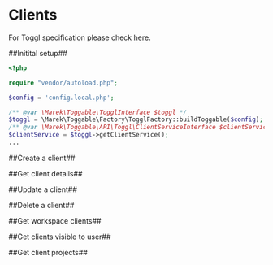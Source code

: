 Clients
====================

For Toggl specification please check [here](https://github.com/toggl/toggl_api_docs/blob/master/chapters/clients.md).

##Initital setup##

```php
<?php

require "vendor/autoload.php";

$config = 'config.local.php';

/** @var \Marek\Toggable\TogglInterface $toggl */
$toggl = \Marek\Toggable\Factory\TogglFactory::buildToggable($config);
/** @var \Marek\Toggable\API\Toggl\ClientServiceInterface $clientService */
$clientService = $toggl->getClientService();
...
```

##Create a client##


##Get client details##


##Update a client##


##Delete a client##


##Get workspace clients##


##Get clients visible to user##

##Get client projects##
